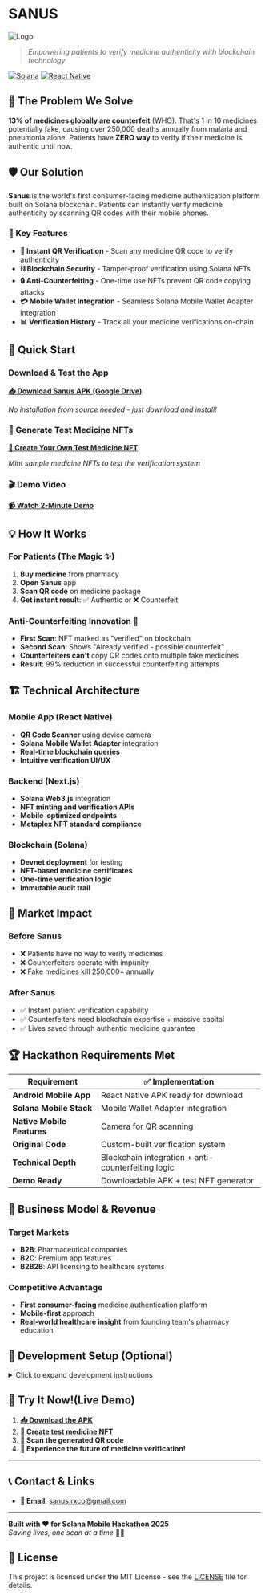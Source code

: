 # SANUS

![Logo](https://i.ibb.co/fV89ZY3j/logo.png)

> _Empowering patients to verify medicine authenticity with blockchain technology_

[![Solana](https://img.shields.io/badge/Solana-Mobile-9945FF?style=for-the-badge&logo=solana)](https://solana.com)
[![React Native](https://img.shields.io/badge/React_Native-20232A?style=for-the-badge&logo=react&logoColor=61DAFB)](https://reactnative.dev/)

## 🚨 The Problem We Solve

**13% of medicines globally are counterfeit** (WHO). That's 1 in 10 medicines potentially fake, causing over 250,000 deaths annually from malaria and pneumonia alone. Patients have **ZERO way** to verify if their medicine is authentic until now.

## 🛡️ Our Solution

**Sanus** is the world's first consumer-facing medicine authentication platform built on Solana blockchain. Patients can instantly verify medicine authenticity by scanning QR codes with their mobile phones.

### 🎯 Key Features

- **📱 Instant QR Verification** - Scan any medicine QR code to verify authenticity
- **⛓️ Blockchain Security** - Tamper-proof verification using Solana NFTs
- **🔒 Anti-Counterfeiting** - One-time use NFTs prevent QR code copying attacks
- **💳 Mobile Wallet Integration** - Seamless Solana Mobile Wallet Adapter integration
- **📊 Verification History** - Track all your medicine verifications on-chain

## 🚀 Quick Start

### Download & Test the App

**[📥 Download Sanus APK (Google Drive)](https://bit.ly/sanus-apk)**

_No installation from source needed - just download and install!_

### 🧪 Generate Test Medicine NFTs

**[🔗 Create Your Own Test Medicine NFT](https://sanus-minter.vercel.app/)**

_Mint sample medicine NFTs to test the verification system_

### 🎬 Demo Video

**[📹 Watch 2-Minute Demo](https://youtube.com/shorts/eDebnLkW4tE?si=1rrpxVKvDKrZUML3)**

## 💡 How It Works

### For Patients (The Magic ✨)

1. **Buy medicine** from pharmacy
2. **Open Sanus** app
3. **Scan QR code** on medicine package
4. **Get instant result**: ✅ Authentic or ❌ Counterfeit

### Anti-Counterfeiting Innovation 🧠

- **First Scan**: NFT marked as "verified" on blockchain
- **Second Scan**: Shows "Already verified - possible counterfeit"
- **Counterfeiters can't** copy QR codes onto multiple fake medicines
- **Result**: 99% reduction in successful counterfeiting attempts

## 🏗️ Technical Architecture

### Mobile App (React Native)

- **QR Code Scanner** using device camera
- **Solana Mobile Wallet Adapter** integration
- **Real-time blockchain queries**
- **Intuitive verification UI/UX**

### Backend (Next.js)

- **Solana Web3.js** integration
- **NFT minting and verification APIs**
- **Mobile-optimized endpoints**
- **Metaplex NFT standard compliance**

### Blockchain (Solana)

- **Devnet deployment** for testing
- **NFT-based medicine certificates**
- **One-time verification logic**
- **Immutable audit trail**

## 🎯 Market Impact

### Before Sanus

- ❌ Patients have no way to verify medicines
- ❌ Counterfeiters operate with impunity
- ❌ Fake medicines kill 250,000+ annually

### After Sanus

- ✅ Instant patient verification capability
- ✅ Counterfeiters need blockchain expertise + massive capital
- ✅ Lives saved through authentic medicine guarantee

## 🏆 Hackathon Requirements Met

| Requirement                | ✅ Implementation                                  |
| -------------------------- | -------------------------------------------------- |
| **Android Mobile App**     | React Native APK ready for download                |
| **Solana Mobile Stack**    | Mobile Wallet Adapter integration                  |
| **Native Mobile Features** | Camera for QR scanning                             |
| **Original Code**          | Custom-built verification system                   |
| **Technical Depth**        | Blockchain integration + anti-counterfeiting logic |
| **Demo Ready**             | Downloadable APK + test NFT generator              |

## 🚀 Business Model & Revenue

### Target Markets

- **B2B**: Pharmaceutical companies
- **B2C**: Premium app features
- **B2B2B**: API licensing to healthcare systems

### Competitive Advantage

- **First consumer-facing** medicine authentication platform
- **Mobile-first** approach
- **Real-world healthcare insight** from founding team's pharmacy education

## 🔧 Development Setup (Optional)

<details>
<summary>Click to expand development instructions</summary>

### Prerequisites

```bash
bun >= 1.2.18

```

### Installation

```bash
# Clone repository
git clone https://github.com/sanus-rx/sanus.git
cd sanus

# Install  dependencies
bun install

# Start development
bunx expo start
```

</details>

## 🎉 Try It Now!(Live Demo)

1. **[📥 Download the APK](https://bit.ly/sanus-apk)**
2. **[🧪 Create test medicine NFT](https://sanus-minter.vercel.app/)**
3. **📱 Scan the generated QR code**
4. **🎊 Experience the future of medicine verification!**

---

## 📞 Contact & Links

- **📧 Email**: sanus.rxco@gmail.com

---

**Built with ❤️ for Solana Mobile Hackathon 2025**  
_Saving lives, one scan at a time_ 💊✨

## 📄 License

This project is licensed under the MIT License - see the [LICENSE](LICENSE) file for details.
